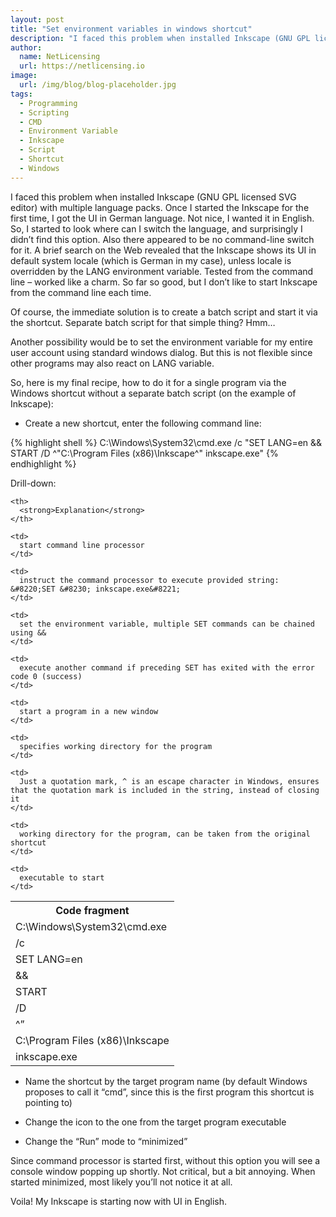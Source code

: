 ```yaml
---
layout: post
title: "Set environment variables in windows shortcut"
description: "I faced this problem when installed Inkscape (GNU GPL licensed SVG editor) with multiple language packs"
author:
  name: NetLicensing
  url: https://netlicensing.io
image:
  url: /img/blog/blog-placeholder.jpg
tags:
  - Programming
  - Scripting
  - CMD
  - Environment Variable
  - Inkscape
  - Script
  - Shortcut
  - Windows
---
```


I faced this problem when installed Inkscape (GNU GPL licensed SVG editor) with multiple language packs. Once I started the Inkscape for the first time, I got the UI in German language. Not nice, I wanted it in English. So, I started to look where can I switch the language, and surprisingly I didn&#8217;t find this option. Also there appeared to be no command-line switch for it. A brief search on the Web revealed that the Inkscape shows its UI in default system locale (which is German in my case), unless locale is overridden by the LANG environment variable. Tested from the command line &#8211; worked like a charm. So far so good, but I don&#8217;t like to start Inkscape from the command line each time.

Of course, the immediate solution is to create a batch script and start it via the shortcut. Separate batch script for that simple thing? Hmm&#8230;

Another possibility would be to set the environment variable for my entire user account using standard windows dialog. But this is not flexible since other programs may also react on LANG variable.

So, here is my final recipe, how to do it for a single program via the Windows shortcut without a separate batch script (on the example of Inkscape):

- Create a new shortcut, enter the following command line:

{% highlight shell %}
C:\Windows\System32\cmd.exe /c "SET LANG=en && START /D ^"C:\Program Files (x86)\Inkscape^" inkscape.exe"
{% endhighlight %}

Drill-down:

<table border="0">
  <tr>
    <th>
      <strong>Code fragment</strong>
    </th>

    <th>
      <strong>Explanation</strong>
    </th>
  </tr>

  <tr>
    <td>
      C:\Windows\System32\cmd.exe
    </td>

    <td>
      start command line processor
    </td>
  </tr>

  <tr>
    <td>
      /c
    </td>

    <td>
      instruct the command processor to execute provided string: &#8220;SET &#8230; inkscape.exe&#8221;
    </td>
  </tr>

  <tr>
    <td>
      SET LANG=en
    </td>

    <td>
      set the environment variable, multiple SET commands can be chained using &&
    </td>
  </tr>

  <tr>
    <td>
      &&
    </td>

    <td>
      execute another command if preceding SET has exited with the error code 0 (success)
    </td>
  </tr>

  <tr>
    <td>
      START
    </td>

    <td>
      start a program in a new window
    </td>
  </tr>

  <tr>
    <td>
      /D
    </td>

    <td>
      specifies working directory for the program
    </td>
  </tr>

  <tr>
    <td>
      ^&#8221;
    </td>

    <td>
      Just a quotation mark, ^ is an escape character in Windows, ensures that the quotation mark is included in the string, instead of closing it
    </td>
  </tr>

  <tr>
    <td>
      C:\Program Files (x86)\Inkscape
    </td>

    <td>
      working directory for the program, can be taken from the original shortcut
    </td>
  </tr>

  <tr>
    <td>
      inkscape.exe
    </td>

    <td>
      executable to start
    </td>
  </tr>
</table>

- Name the shortcut by the target program name (by default Windows proposes to call it &#8220;cmd&#8221;, since this is the first program this shortcut is pointing to)

- Change the icon to the one from the target program executable

- Change the &#8220;Run&#8221; mode to &#8220;minimized&#8221;

Since command processor is started first, without this option you will see a console window popping up shortly. Not critical, but a bit annoying. When started minimized, most likely you&#8217;ll not notice it at all.

Voila! My Inkscape is starting now with UI in English.
